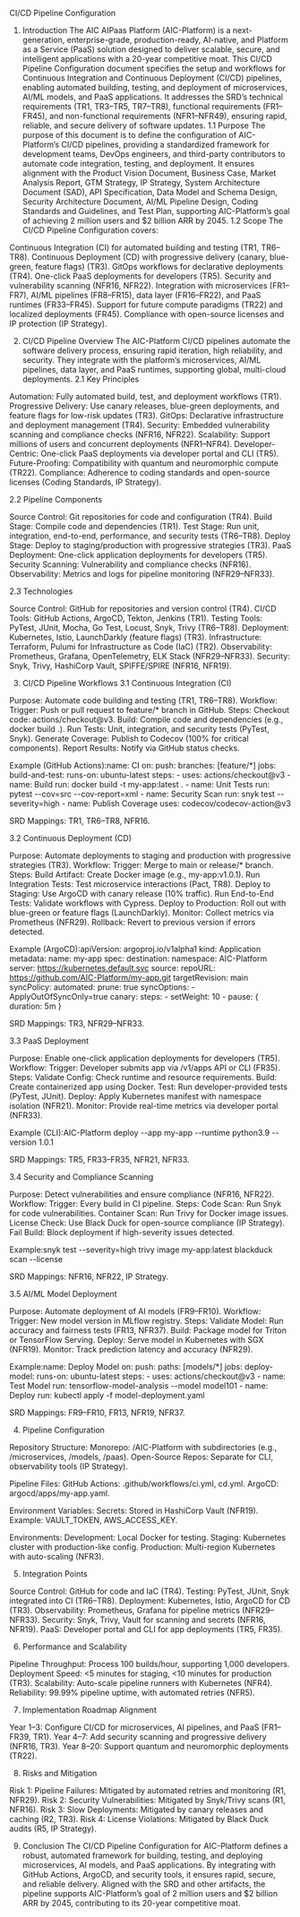 CI/CD Pipeline Configuration
1. Introduction
The AIC AIPaas Platform (AIC-Platform) is a next-generation, enterprise-grade, production-ready, AI-native, and Platform as a Service (PaaS) solution designed to deliver scalable, secure, and intelligent applications with a 20-year competitive moat. This CI/CD Pipeline Configuration document specifies the setup and workflows for Continuous Integration and Continuous Deployment (CI/CD) pipelines, enabling automated building, testing, and deployment of microservices, AI/ML models, and PaaS applications. It addresses the SRD’s technical requirements (TR1, TR3–TR5, TR7–TR8), functional requirements (FR1–FR45), and non-functional requirements (NFR1–NFR49), ensuring rapid, reliable, and secure delivery of software updates.
1.1 Purpose
The purpose of this document is to define the configuration of AIC-Platform’s CI/CD pipelines, providing a standardized framework for development teams, DevOps engineers, and third-party contributors to automate code integration, testing, and deployment. It ensures alignment with the Product Vision Document, Business Case, Market Analysis Report, GTM Strategy, IP Strategy, System Architecture Document (SAD), API Specification, Data Model and Schema Design, Security Architecture Document, AI/ML Pipeline Design, Coding Standards and Guidelines, and Test Plan, supporting AIC-Platform’s goal of achieving 2 million users and $2 billion ARR by 2045.
1.2 Scope
The CI/CD Pipeline Configuration covers:

Continuous Integration (CI) for automated building and testing (TR1, TR6–TR8).
Continuous Deployment (CD) with progressive delivery (canary, blue-green, feature flags) (TR3).
GitOps workflows for declarative deployments (TR4).
One-click PaaS deployments for developers (TR5).
Security and vulnerability scanning (NFR16, NFR22).
Integration with microservices (FR1–FR7), AI/ML pipelines (FR8–FR15), data layer (FR16–FR22), and PaaS runtimes (FR33–FR45).
Support for future compute paradigms (TR22) and localized deployments (FR45).
Compliance with open-source licenses and IP protection (IP Strategy).

2. CI/CD Pipeline Overview
The AIC-Platform CI/CD pipelines automate the software delivery process, ensuring rapid iteration, high reliability, and security. They integrate with the platform’s microservices, AI/ML pipelines, data layer, and PaaS runtimes, supporting global, multi-cloud deployments.
2.1 Key Principles

Automation: Fully automated build, test, and deployment workflows (TR1).
Progressive Delivery: Use canary releases, blue-green deployments, and feature flags for low-risk updates (TR3).
GitOps: Declarative infrastructure and deployment management (TR4).
Security: Embedded vulnerability scanning and compliance checks (NFR16, NFR22).
Scalability: Support millions of users and concurrent deployments (NFR1–NFR4).
Developer-Centric: One-click PaaS deployments via developer portal and CLI (TR5).
Future-Proofing: Compatibility with quantum and neuromorphic compute (TR22).
Compliance: Adherence to coding standards and open-source licenses (Coding Standards, IP Strategy).

2.2 Pipeline Components

Source Control: Git repositories for code and configuration (TR4).
Build Stage: Compile code and dependencies (TR1).
Test Stage: Run unit, integration, end-to-end, performance, and security tests (TR6–TR8).
Deploy Stage: Deploy to staging/production with progressive strategies (TR3).
PaaS Deployment: One-click application deployments for developers (TR5).
Security Scanning: Vulnerability and compliance checks (NFR16).
Observability: Metrics and logs for pipeline monitoring (NFR29–NFR33).

2.3 Technologies

Source Control: GitHub for repositories and version control (TR4).
CI/CD Tools: GitHub Actions, ArgoCD, Tekton, Jenkins (TR1).
Testing Tools: PyTest, JUnit, Mocha, Go Test, Locust, Snyk, Trivy (TR6–TR8).
Deployment: Kubernetes, Istio, LaunchDarkly (feature flags) (TR3).
Infrastructure: Terraform, Pulumi for Infrastructure as Code (IaC) (TR2).
Observability: Prometheus, Grafana, OpenTelemetry, ELK Stack (NFR29–NFR33).
Security: Snyk, Trivy, HashiCorp Vault, SPIFFE/SPIRE (NFR16, NFR19).

3. CI/CD Pipeline Workflows
3.1 Continuous Integration (CI)

Purpose: Automate code building and testing (TR1, TR6–TR8).
Workflow:
Trigger: Push or pull request to feature/* branch in GitHub.
Steps:
Checkout code: actions/checkout@v3.
Build: Compile code and dependencies (e.g., docker build .).
Run Tests: Unit, integration, and security tests (PyTest, Snyk).
Generate Coverage: Publish to Codecov (100% for critical components).
Report Results: Notify via GitHub status checks.




Example (GitHub Actions):name: CI
on:
  push:
    branches: [feature/*]
jobs:
  build-and-test:
    runs-on: ubuntu-latest
    steps:
      - uses: actions/checkout@v3
      - name: Build
        run: docker build -t my-app:latest .
      - name: Unit Tests
        run: pytest --cov=src --cov-report=xml
      - name: Security Scan
        run: snyk test --severity=high
      - name: Publish Coverage
        uses: codecov/codecov-action@v3


SRD Mappings: TR1, TR6–TR8, NFR16.

3.2 Continuous Deployment (CD)

Purpose: Automate deployments to staging and production with progressive strategies (TR3).
Workflow:
Trigger: Merge to main or release/* branch.
Steps:
Build Artifact: Create Docker image (e.g., my-app:v1.0.1).
Run Integration Tests: Test microservice interactions (Pact, TR8).
Deploy to Staging: Use ArgoCD with canary release (10% traffic).
Run End-to-End Tests: Validate workflows with Cypress.
Deploy to Production: Roll out with blue-green or feature flags (LaunchDarkly).
Monitor: Collect metrics via Prometheus (NFR29).
Rollback: Revert to previous version if errors detected.




Example (ArgoCD):apiVersion: argoproj.io/v1alpha1
kind: Application
metadata:
  name: my-app
spec:
  destination:
    namespace: AIC-Platform
    server: https://kubernetes.default.svc
  source:
    repoURL: https://github.com/AIC-Platform/my-app.git
    targetRevision: main
  syncPolicy:
    automated:
      prune: true
    syncOptions:
      - ApplyOutOfSyncOnly=true
    canary:
      steps:
        - setWeight: 10
        - pause: { duration: 5m }


SRD Mappings: TR3, NFR29–NFR33.

3.3 PaaS Deployment

Purpose: Enable one-click application deployments for developers (TR5).
Workflow:
Trigger: Developer submits app via /v1/apps API or CLI (FR35).
Steps:
Validate Config: Check runtime and resource requirements.
Build: Create containerized app using Docker.
Test: Run developer-provided tests (PyTest, JUnit).
Deploy: Apply Kubernetes manifest with namespace isolation (NFR21).
Monitor: Provide real-time metrics via developer portal (NFR33).




Example (CLI):AIC-Platform deploy --app my-app --runtime python3.9 --version 1.0.1


SRD Mappings: TR5, FR33–FR35, NFR21, NFR33.

3.4 Security and Compliance Scanning

Purpose: Detect vulnerabilities and ensure compliance (NFR16, NFR22).
Workflow:
Trigger: Every build in CI pipeline.
Steps:
Code Scan: Run Snyk for code vulnerabilities.
Container Scan: Run Trivy for Docker image issues.
License Check: Use Black Duck for open-source compliance (IP Strategy).
Fail Build: Block deployment if high-severity issues detected.




Example:snyk test --severity=high
trivy image my-app:latest
blackduck scan --license


SRD Mappings: NFR16, NFR22, IP Strategy.

3.5 AI/ML Model Deployment

Purpose: Automate deployment of AI models (FR9–FR10).
Workflow:
Trigger: New model version in MLflow registry.
Steps:
Validate Model: Run accuracy and fairness tests (FR13, NFR37).
Build: Package model for Triton or TensorFlow Serving.
Deploy: Serve model in Kubernetes with SGX (NFR19).
Monitor: Track prediction latency and accuracy (NFR29).




Example:name: Deploy Model
on:
  push:
    paths: [models/*]
jobs:
  deploy-model:
    runs-on: ubuntu-latest
    steps:
      - uses: actions/checkout@v3
      - name: Test Model
        run: tensorflow-model-analysis --model model101
      - name: Deploy
        run: kubectl apply -f model-deployment.yaml


SRD Mappings: FR9–FR10, FR13, NFR19, NFR37.

4. Pipeline Configuration

Repository Structure:
Monorepo: /AIC-Platform with subdirectories (e.g., /microservices, /models, /paas).
Open-Source Repos: Separate for CLI, observability tools (IP Strategy).


Pipeline Files:
GitHub Actions: .github/workflows/ci.yml, cd.yml.
ArgoCD: argocd/apps/my-app.yaml.


Environment Variables:
Secrets: Stored in HashiCorp Vault (NFR19).
Example: VAULT_TOKEN, AWS_ACCESS_KEY.


Environments:
Development: Local Docker for testing.
Staging: Kubernetes cluster with production-like config.
Production: Multi-region Kubernetes with auto-scaling (NFR3).



5. Integration Points

Source Control: GitHub for code and IaC (TR4).
Testing: PyTest, JUnit, Snyk integrated into CI (TR6–TR8).
Deployment: Kubernetes, Istio, ArgoCD for CD (TR3).
Observability: Prometheus, Grafana for pipeline metrics (NFR29–NFR33).
Security: Snyk, Trivy, Vault for scanning and secrets (NFR16, NFR19).
PaaS: Developer portal and CLI for app deployments (TR5, FR35).

6. Performance and Scalability

Pipeline Throughput: Process 100 builds/hour, supporting 1,000 developers.
Deployment Speed: <5 minutes for staging, <10 minutes for production (TR3).
Scalability: Auto-scale pipeline runners with Kubernetes (NFR4).
Reliability: 99.99% pipeline uptime, with automated retries (NFR5).

7. Implementation Roadmap Alignment

Year 1–3: Configure CI/CD for microservices, AI pipelines, and PaaS (FR1–FR39, TR1).
Year 4–7: Add security scanning and progressive delivery (NFR16, TR3).
Year 8–20: Support quantum and neuromorphic deployments (TR22).

8. Risks and Mitigation

Risk 1: Pipeline Failures: Mitigated by automated retries and monitoring (R1, NFR29).
Risk 2: Security Vulnerabilities: Mitigated by Snyk/Trivy scans (R1, NFR16).
Risk 3: Slow Deployments: Mitigated by canary releases and caching (R2, TR3).
Risk 4: License Violations: Mitigated by Black Duck audits (R5, IP Strategy).

9. Conclusion
The CI/CD Pipeline Configuration for AIC-Platform defines a robust, automated framework for building, testing, and deploying microservices, AI models, and PaaS applications. By integrating with GitHub Actions, ArgoCD, and security tools, it ensures rapid, secure, and reliable delivery. Aligned with the SRD and other artifacts, the pipeline supports AIC-Platform’s goal of 2 million users and $2 billion ARR by 2045, contributing to its 20-year competitive moat.